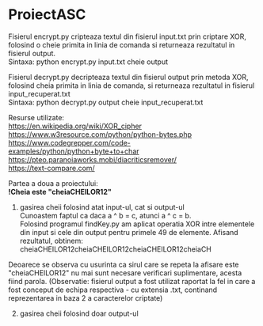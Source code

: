 # ProiectASC
Fisierul encrypt.py cripteaza textul din fisierul input.txt prin criptare XOR, folosind o cheie primita in linia de comanda si returneaza rezultatul in fisierul output.  
Sintaxa: python encrypt.py input.txt cheie output

Fisierul decrypt.py decripteaza textul din fisierul output prin metoda XOR, folosind cheia primita in linia de comanda, si returneaza rezultatul in fisierul input_recuperat.txt  
Sintaxa: python decrypt.py output cheie input_recuperat.txt

Resurse utilizate:  
https://en.wikipedia.org/wiki/XOR_cipher  
https://www.w3resource.com/python/python-bytes.php  
https://www.codegrepper.com/code-examples/python/python+byte+to+char  
https://pteo.paranoiaworks.mobi/diacriticsremover/  
https://text-compare.com/  


Partea a doua a proiectului:  
**!Cheia este "cheiaCHEILOR12"**  
1) gasirea cheii folosind atat input-ul, cat si output-ul  
Cunoastem faptul ca daca a ^ b = c, atunci a ^ c = b.  
Folosind programul findKey.py am aplicat operatia XOR intre elementele din input si cele din output pentru primele 49 de elemente. Afisand rezultatul, obtinem: cheiaCHEILOR12cheiaCHEILOR12cheiaCHEILOR12cheiaCH

Deoarece se observa cu usurinta ca sirul care se repeta la afisare este "cheiaCHEILOR12" nu mai sunt necesare verificari suplimentare, acesta fiind parola.
(Observatie: fisierul output a fost utilizat raportat la fel in care a fost conceput de echipa respectiva - cu extensia .txt, continand reprezentarea in baza 2 a caracterelor criptate)

2) gasirea cheii folosind doar output-ul

